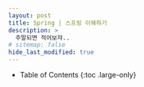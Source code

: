 ```yaml
---
layout: post
title: Spring | 스프링 이해하기
description: >
  주말되면 적어보쟈..
# sitemap: false
hide_last_modified: true
---
```


- Table of Contents
{:toc .large-only}

